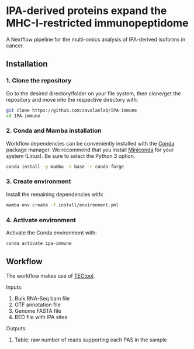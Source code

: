 # IPA-derived proteins expand the MHC-I-restricted immunopeptidome
A Nextflow pipeline for the multi-omics analysis of IPA-derived isoforms in cancer.

## Installation

### 1. Clone the repository

Go to the desired directory/folder on your file system, then clone/get the 
repository and move into the respective directory with:

```bash
git clone https://github.com/zavolanlab/IPA-immune
cd IPA-immune
```

### 2. Conda and Mamba installation

Workflow dependencies can be conveniently installed with the [Conda](https://docs.conda.io/projects/conda/en/stable/)
package manager. We recommend that you install [Miniconda](https://docs.anaconda.com/free/miniconda/miniconda-install/)
for your system (Linux). Be sure to select the Python 3 option. 

```bash
conda install -y mamba -n base -c conda-forge
```

### 3. Create environment

Install the remaining dependencies with:
```bash
mamba env create -f install/environment.yml
```

### 4. Activate environment

Activate the Conda environment with:

```bash
conda activate ipa-immune
```

## Workflow

The workflow makes use of [TECtool](https://github.com/zavolanlab/TECtool).

Inputs:
1. Bulk RNA-Seq bam file
2. GTF annotation file
3. Genome FASTA file
4. BED file with IPA sites


Outputs:
1. Table: raw number of reads supporting each PAS in the sample
